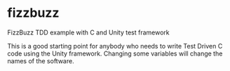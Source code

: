 # fizzbuzz

FizzBuzz TDD example with C and Unity test framework

This is a good starting point for anybody who needs to write Test Driven C code using the Unity framework.
Changing some variables will change the names of the software.
